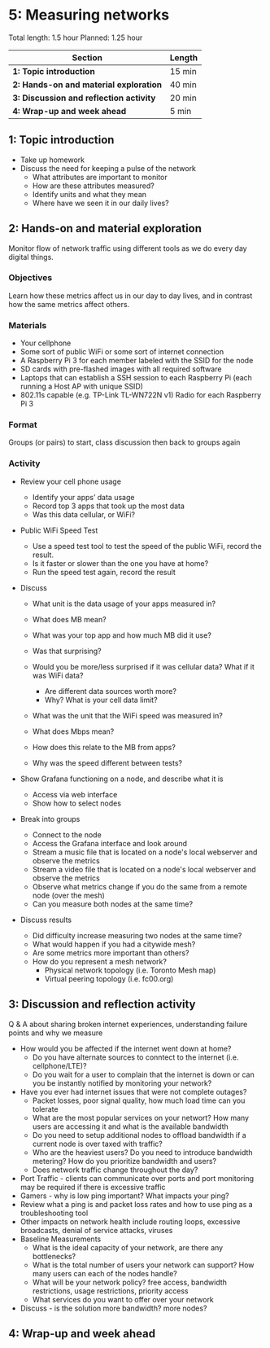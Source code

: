 # 5: Measuring networks

Total length:  1.5 hour
Planned:      1.25 hour

| **Section**                                        | **Length** |
|----------------------------------------------------|------------|
| **1: Topic introduction**                          | 15 min     |
| **2: Hands-on and material exploration**           | 40 min     |
| **3: Discussion and reflection activity**          | 20 min     |
| **4: Wrap-up and week ahead**                      | 5 min      |

## 1: Topic introduction

* Take up homework 
* Discuss the need for keeping a pulse of the network
  * What attributes are important to monitor
  * How are these attributes measured?
  * Identify units and what they mean
  * Where have we seen it in our daily lives?

## 2: Hands-on and material exploration

Monitor flow of network traffic using different tools as we do every day digital things.

### Objectives

Learn how these metrics affect us in our day to day lives, and in contrast how the same metrics affect others.

### Materials

* Your cellphone
* Some sort of public WiFi or some sort of internet connection
* A Raspberry Pi 3 for each member labeled with the SSID for the node
* SD cards with pre-flashed images with all required software
* Laptops that can establish a SSH session to each Raspberry Pi (each running a Host AP with unique SSID)
* 802.11s capable (e.g. TP-Link TL-WN722N v1) Radio for each Raspberry Pi 3

### Format

Groups (or pairs) to start, class discussion then back to groups again

### Activity

* Review your cell phone usage
  * Identify your apps’ data usage
  * Record top 3 apps that took up the most data
  * Was this data cellular, or WiFi?
* Public WiFi Speed Test
  * Use a speed test tool to test the speed of the public WiFi, record the result.
  * Is it faster or slower than the one you have at home? 
  * Run the speed test again, record the result
  
* Discuss
  * What unit is the data usage of your apps measured in?
  * What does MB mean?
  * What was your top app and how much MB did it use?
  * Was that surprising?
  * Would you be more/less surprised if it was cellular data? What if it was WiFi data? 
    * Are different data sources worth more?
    * Why? What is your cell data limit?
  
  * What was the unit that the WiFi speed was measured in?
  * What does Mbps mean?
  * How does this relate to the MB from apps?
  * Why was the speed different between tests?
  
* Show Grafana functioning on a node, and describe what it is
  * Access via web interface
  * Show how to select nodes
  
* Break into groups
  * Connect to the node
  * Access the Grafana interface and look around
  * Stream a music file that is located on a node's local webserver and observe the metrics
  * Stream a video file that is located on a node's local webserver and observe the metrics
  * Observe what metrics change if you do the same from a remote node (over the mesh)
  * Can you measure both nodes at the same time?

* Discuss results
  * Did difficulty increase measuring two nodes at the same time?
  * What would happen if you had a citywide mesh?
  * Are some metrics more important than others?
  * How do you represent a mesh network?
    * Physical network topology (i.e. Toronto Mesh map)
    * Virtual peering topology (i.e. fc00.org)

## 3: Discussion and reflection activity

Q & A about sharing broken internet experiences, understanding failure points and why we measure
  * How would you be affected if the internet went down at home?
    - Do you have alternate sources to conntect to the internet (i.e. cellphone/LTE)?
    - Do you wait for a user to complain that the internet is down or can you be instantly notified by monitoring your network?
  * Have you ever had internet issues that were not complete outages? 
    - Packet losses, poor signal quality, how much load time can you tolerate
    - What are the most popular services on your networt? How many users are accessing it and what is the available bandwidth
    - Do you need to setup additional nodes to offload bandwidth if a current node is over taxed with traffic?
    - Who are the heaviest users? Do you need to introduce bandwidth metering? How do you prioritize bandwidth and users?
    - Does network traffic change throughout the day?
  * Port Traffic - clients can communicate over ports and port monitoring may be required if there is excessive traffic
  * Gamers - why is low ping important? What impacts your ping?
  * Review what a ping is and packet loss rates and how to use ping as a troubleshooting tool
  * Other impacts on network health include routing loops, excessive broadcasts, denial of service attacks, viruses
  * Baseline Measurements
    - What is the ideal capacity of your network, are there any bottlenecks?
    - What is the total number of users your network can support? How many users can each of the nodes handle?
    - What will be your network policy? free access, bandwidth restrictions, usage restrictions, priority access
    - What services do you want to offer over your network
  * Discuss - is the solution more bandwidth? more nodes?
  

## 4: Wrap-up and week ahead

